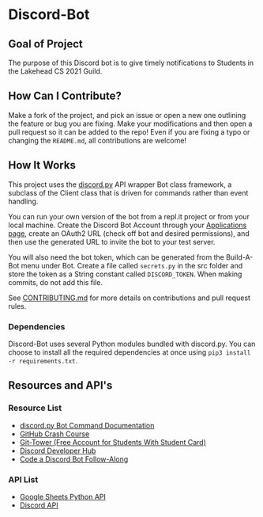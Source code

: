 # Discord-Bot

## Goal of Project
The purpose of this Discord bot is to give timely notifications to Students in the Lakehead CS 2021 Guild.

## How Can I Contribute?
Make a fork of the project, and pick an issue or open a new one outlining the feature or bug you are fixing. Make your modifications and then open a pull request so it can be added to the repo! Even if you are fixing a typo or changing the `README.md`, all contributions are welcome!

## How It Works
This project uses the [discord.py](https://github.com/Rapptz/discord.py) API wrapper Bot class framework, a subclass of the Client class that is driven for commands rather than event handling.

You can run your own version of the bot from a repl.it project or from your local machine. Create the Discord Bot Account through your [Applications page](https://discord.com/developers/applications), create an OAuth2 URL (check off bot and desired permissions), and then use the generated URL to invite the bot to your test server.

You will also need the bot token, which can be generated from the Build-A-Bot menu under Bot. Create a file called `secrets.py` in the src folder and store the token as a String constant called `DISCORD_TOKEN`. When making commits, do not add this file.

See [CONTRIBUTING.md](CONTRIBUTING.md) for more details on contributions and pull request rules.

### Dependencies
Discord-Bot uses several Python modules bundled with discord.py. You can choose to install all the required dependencies at once using `pip3 install -r requirements.txt`.

## Resources and API's
  
### Resource List
* [discord.py Bot Command Documentation](https://discordpy.readthedocs.io/en/stable/ext/commands/)
* [GitHub Crash Course](https://www.freecodecamp.org/news/git-and-github-crash-course/)
* [Git-Tower (Free Account for Students With Student Card)](https://www.git-tower.com/)
* [Discord Developer Hub](https://discord.com/developers/applications/)
* [Code a Discord Bot Follow-Along](https://www.freecodecamp.org/news/create-a-discord-bot-with-python/)
  
### API List
* [Google Sheets Python API](https://developers.google.com/sheets/api/quickstart/python)
* [Discord API](https://discordpy.readthedocs.io/en/stable/api.html)
